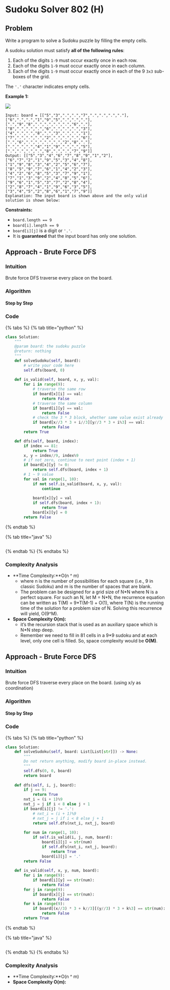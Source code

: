 # Sudoku Solver 802 (H)

## Problem



Write a program to solve a Sudoku puzzle by filling the empty cells.

A sudoku solution must satisfy **all of the following rules**:

1. Each of the digits `1-9` must occur exactly once in each row.
2. Each of the digits `1-9` must occur exactly once in each column.
3. Each of the digits `1-9` must occur exactly once in each of the 9 `3x3` sub-boxes of the grid.

The `'.'` character indicates empty cells.

&#x20;

**Example 1:**

![](https://upload.wikimedia.org/wikipedia/commons/thumb/f/ff/Sudoku-by-L2G-20050714.svg/250px-Sudoku-by-L2G-20050714.svg.png)

```
Input: board = [["5","3",".",".","7",".",".",".","."],["6",".",".","1","9","5",".",".","."],[".","9","8",".",".",".",".","6","."],["8",".",".",".","6",".",".",".","3"],["4",".",".","8",".","3",".",".","1"],["7",".",".",".","2",".",".",".","6"],[".","6",".",".",".",".","2","8","."],[".",".",".","4","1","9",".",".","5"],[".",".",".",".","8",".",".","7","9"]]
Output: [["5","3","4","6","7","8","9","1","2"],["6","7","2","1","9","5","3","4","8"],["1","9","8","3","4","2","5","6","7"],["8","5","9","7","6","1","4","2","3"],["4","2","6","8","5","3","7","9","1"],["7","1","3","9","2","4","8","5","6"],["9","6","1","5","3","7","2","8","4"],["2","8","7","4","1","9","6","3","5"],["3","4","5","2","8","6","1","7","9"]]
Explanation: The input board is shown above and the only valid solution is shown below:

```

&#x20;

**Constraints:**

* `board.length == 9`
* `board[i].length == 9`
* `board[i][j]` is a digit or `'.'`.
* It is **guaranteed** that the input board has only one solution.

## Approach - Brute Force DFS

### Intuition

Brute force DFS traverse every place on the board.

### Algorithm

#### Step by Step

### Code

{% tabs %}
{% tab title="python" %}
```python
class Solution:
    """
    @param board: the sudoku puzzle
    @return: nothing
    """
    def solveSudoku(self, board):
        # write your code here
        self.dfs(board, 0)
    
    def is_valid(self, board, x, y, val):
        for i in range(9):
            # traverse the same row
            if board[x][i] == val:
                return False
            # traverse the same column
            if board[i][y] == val:
                return False
            # check the 3 * 3 block, whether same value exist already
            if board[x//3 * 3 + i//3][y//3 * 3 + i%3] == val:
                return False
        return True       

    def dfs(self, board, index):
        if index == 81:
            return True
        x, y = index//9, index%9
        # if not zero, continue to next point (index + 1)
        if board[x][y] != 0:
            return self.dfs(board, index + 1)
        # 1 ~ 9 value
        for val in range(1, 10):
            if not self.is_valid(board, x, y, val):
                continue
        
            board[x][y] = val
            if self.dfs(board, index + 1):
                return True
            board[x][y] = 0
        return False


```
{% endtab %}

{% tab title="java" %}
```
```
{% endtab %}
{% endtabs %}

### Complexity Analysis

* **Time Complexity:**O(n ^ m)&#x20;
  * where n is the number of possibilities for each square (i.e., 9 in classic Sudoku) and m is the number of spaces that are blank.
  * The problem can be designed for a grid size of N\*N where N is a perfect square. For such an N, let M = N\*N, the recurrence equation can be written as T(M) = 9\*T(M-1) + O(1), where T(N) is the running time of the solution for a problem size of N. Solving this recurrence will yield, O(9^M).
* **Space Complexity O(m):**
  * it’s the recursion stack that is used as an auxiliary space which is N\*N step deep.&#x20;
  * Remember we need to fill in 81 cells in a 9\*9 sudoku and at each level, only one cell is filled. So, space complexity would be **O(M)**.



## Approach - Brute Force DFS

### Intuition

Brute force DFS traverse every place on the board. (using x/y as coordination)

### Algorithm

#### Step by Step

### Code

{% tabs %}
{% tab title="python" %}
```python
class Solution:
    def solveSudoku(self, board: List[List[str]]) -> None:
        """
        Do not return anything, modify board in-place instead.
        """
        self.dfs(0, 0, board)
        return board
    
    def dfs(self, i, j, board):
        if j == 9:
            return True
        nxt_i = (i + 1)%9
        nxt_j = j if i < 8 else j + 1
        if board[i][j] != '.':
            # nxt_i = (i + 1)%9
            # nxt_j = j if i < 8 else j + 1
            return self.dfs(nxt_i, nxt_j, board)
        
        for num in range(1, 10):
            if self.is_valid(i, j, num, board):
                board[i][j] = str(num)
                if self.dfs(nxt_i, nxt_j, board):
                    return True
                board[i][j] = '.'
        return False
    
    def is_valid(self, x, y, num, board):
        for i in range(9):
            if board[i][y] == str(num):
                return False
        for j in range(9):
            if board[x][j] == str(num):
                return False
        for k in range(9):
            if board[(x//3) * 3 + k//3][(y//3) * 3 + k%3] == str(num):
                return False
        return True
```
{% endtab %}

{% tab title="java" %}
```
```
{% endtab %}
{% endtabs %}

### Complexity Analysis

* **Time Complexity:**O(n ^ m)&#x20;
* **Space Complexity O(m):**
